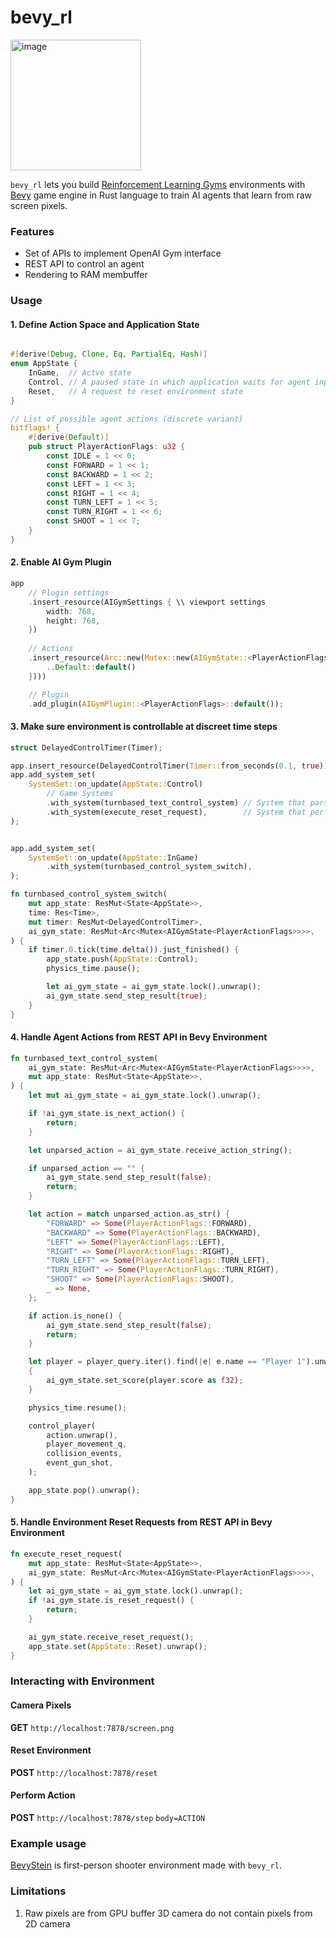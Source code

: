 # bevy_rl

<img width="209" alt="image" src="https://user-images.githubusercontent.com/97428129/168558015-e6ddd435-dfdf-4f03-b352-070074f5a392.png">

`bevy_rl` lets you build [Reinforcement Learning Gyms](https://gym.openai.com/) environments
with [Bevy](https://bevyengine.org/) game engine in Rust language to train AI agents that learn from raw screen pixels.

### Features

* Set of APIs to implement OpenAI Gym interface
* REST API to control an agent
* Rendering to RAM membuffer

### Usage

#### 1. Define Action Space and Application State

```rust

#[derive(Debug, Clone, Eq, PartialEq, Hash)]
enum AppState {
    InGame,  // Actve state
    Control, // A paused state in which application waits for agent input
    Reset,   // A request to reset environment state
}

// List of possible agent actions (discrete variant)
bitflags! {
    #[derive(Default)]
    pub struct PlayerActionFlags: u32 {
        const IDLE = 1 << 0;
        const FORWARD = 1 << 1;
        const BACKWARD = 1 << 2;
        const LEFT = 1 << 3;
        const RIGHT = 1 << 4;
        const TURN_LEFT = 1 << 5;
        const TURN_RIGHT = 1 << 6;
        const SHOOT = 1 << 7;
    }
}
```

#### 2. Enable AI Gym Plugin

```rust
app
    // Plugin settings
    .insert_resource(AIGymSettings { \\ viewport settings
        width: 768,  
        height: 768,
    })
    
    // Actions
    .insert_resource(Arc::new(Mutex::new(AIGymState::<PlayerActionFlags> { 
        ..Default::default()
    })))

    // Plugin
    .add_plugin(AIGymPlugin::<PlayerActionFlags>::default());
```

#### 3. Make sure environment is controllable at discreet time steps

```rust
struct DelayedControlTimer(Timer); 
```

```rust
app.insert_resource(DelayedControlTimer(Timer::from_seconds(0.1, true))); // 10 Hz
app.add_system_set(
    SystemSet::on_update(AppState::Control)
        // Game Systems
        .with_system(turnbased_text_control_system) // System that parses user command
        .with_system(execute_reset_request),        // System that performs environment state reset
);


app.add_system_set(
    SystemSet::on_update(AppState::InGame)
        .with_system(turnbased_control_system_switch),
);

```

```rust
fn turnbased_control_system_switch(
    mut app_state: ResMut<State<AppState>>,
    time: Res<Time>,
    mut timer: ResMut<DelayedControlTimer>,
    ai_gym_state: ResMut<Arc<Mutex<AIGymState<PlayerActionFlags>>>>,
) {
    if timer.0.tick(time.delta()).just_finished() {
        app_state.push(AppState::Control);
        physics_time.pause();

        let ai_gym_state = ai_gym_state.lock().unwrap();
        ai_gym_state.send_step_result(true);
    }
}
```

#### 4. Handle Agent Actions from REST API in Bevy Environment

```rust
fn turnbased_text_control_system(
    ai_gym_state: ResMut<Arc<Mutex<AIGymState<PlayerActionFlags>>>>,
    mut app_state: ResMut<State<AppState>>,
) {
    let mut ai_gym_state = ai_gym_state.lock().unwrap();

    if !ai_gym_state.is_next_action() {
        return;
    }

    let unparsed_action = ai_gym_state.receive_action_string();

    if unparsed_action == "" {
        ai_gym_state.send_step_result(false);
        return;
    }

    let action = match unparsed_action.as_str() {
        "FORWARD" => Some(PlayerActionFlags::FORWARD),
        "BACKWARD" => Some(PlayerActionFlags::BACKWARD),
        "LEFT" => Some(PlayerActionFlags::LEFT),
        "RIGHT" => Some(PlayerActionFlags::RIGHT),
        "TURN_LEFT" => Some(PlayerActionFlags::TURN_LEFT),
        "TURN_RIGHT" => Some(PlayerActionFlags::TURN_RIGHT),
        "SHOOT" => Some(PlayerActionFlags::SHOOT),
        _ => None,
    };

    if action.is_none() {
        ai_gym_state.send_step_result(false);
        return;
    }

    let player = player_query.iter().find(|e| e.name == "Player 1").unwrap();
    {
        ai_gym_state.set_score(player.score as f32);
    }

    physics_time.resume();

    control_player(
        action.unwrap(),
        player_movement_q,
        collision_events,
        event_gun_shot,
    );

    app_state.pop().unwrap();
}
```

#### 5. Handle Environment Reset Requests from REST API in Bevy Environment

```rust
fn execute_reset_request(
    mut app_state: ResMut<State<AppState>>,
    ai_gym_state: ResMut<Arc<Mutex<AIGymState<PlayerActionFlags>>>>,
) {
    let ai_gym_state = ai_gym_state.lock().unwrap();
    if !ai_gym_state.is_reset_request() {
        return;
    }

    ai_gym_state.receive_reset_request();
    app_state.set(AppState::Reset).unwrap();
}
```


### Interacting with Environment

#### Camera Pixels

**GET** `http://localhost:7878/screen.png`

#### Reset Environment

**POST** `http://localhost:7878/reset`

#### Perform Action

**POST** `http://localhost:7878/step` `body=ACTION`

### Example usage

[BevyStein](https://github.com/stillonearth/BevyStein) is first-person shooter environment made with `bevy_rl`.

### Limitations

1. Raw pixels are from GPU buffer 3D camera do not contain pixels from 2D camera
